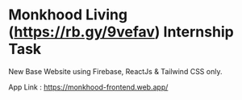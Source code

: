 # Monkhood Living (https://rb.gy/9vefav) Internship Task

New Base Website using Firebase, ReactJs & Tailwind CSS only.

App Link : https://monkhood-frontend.web.app/